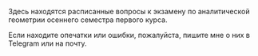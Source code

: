 Здесь находятся расписанные вопросы к экзамену по аналитической геометрии осеннего семестра первого курса.

Если находите опечатки или ошибки, пожалуйста, пишите мне о них в Telegram или на почту.

